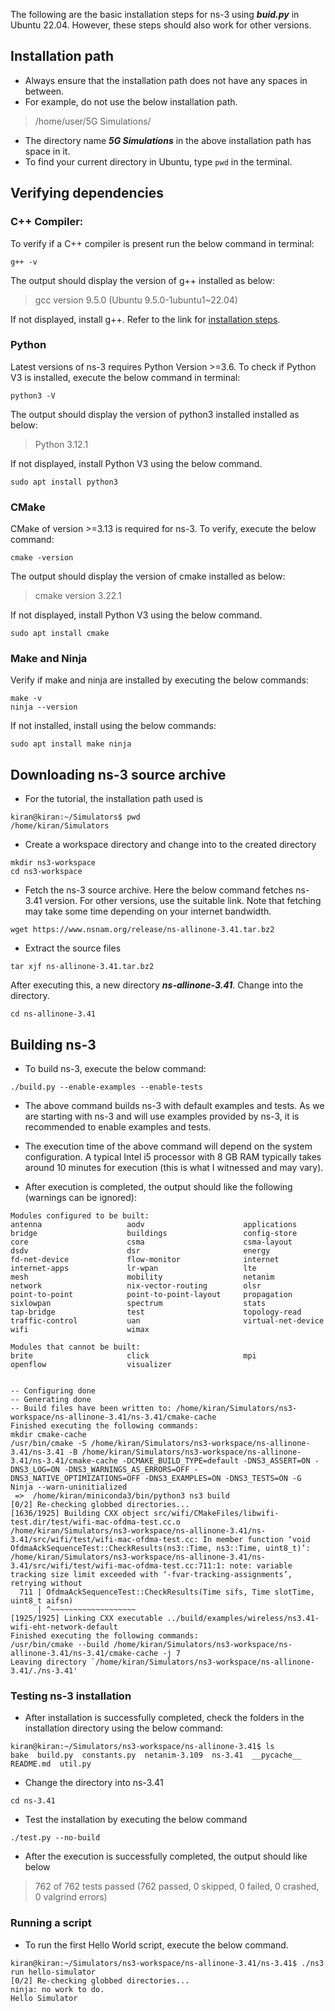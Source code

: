 The following are the basic installation steps for ns-3 using ***buid.py*** in Ubuntu 22.04. However, these steps should also work for other versions.
## Installation path
- Always ensure that the installation path does not have any spaces in between. 
- For example, do not use the below installation path. 
>/home/user/5G Simulations/

- The directory name ***5G Simulations*** in the above installation path has space in it.
- To find your current directory in Ubuntu, type `pwd` in the terminal.

## Verifying dependencies
### C++ Compiler:
To verify if a C++ compiler is present run the below command in terminal:

```g++ -v```

The output should display the version of g++ installed as below:

>gcc version 9.5.0 (Ubuntu 9.5.0-1ubuntu1~22.04) 

If not displayed, install g++. Refer to the link for [installation steps](https://linuxconfig.org/how-to-install-g-the-c-compiler-on-ubuntu-22-04-lts-jammy-jellyfish-linux).

### Python
Latest versions of ns-3 requires Python Version >=3.6. To check if Python V3 is installed, execute the below command in terminal:

```python3 -V```

The output should display the version of python3 installed installed as below:
>Python 3.12.1

If not displayed, install Python V3 using the below command.

```sudo apt install python3```

### CMake

CMake of version >=3.13 is required for ns-3. To verify, execute the below command:

```cmake -version```

The output should display the version of cmake installed as below:

>cmake version 3.22.1

If not displayed, install Python V3 using the below command.

```sudo apt install cmake```

### Make and Ninja

Verify if make and ninja are installed by executing the below commands:

```
make -v
ninja --version
```
If not installed, install using the below commands:

```
sudo apt install make ninja
```
<!--
### Git tool
Verify if git is installed by executing the below command:

```
git --version
```
If not installed, install using the below commands:

```
sudo apt install git
```
-->

## Downloading ns-3 source archive
- For the tutorial, the installation path used is 
```
kiran@kiran:~/Simulators$ pwd
/home/kiran/Simulators
```
- Create a workspace directory and change into to the created directory

```
mkdir ns3-workspace
cd ns3-workspace
```
- Fetch the ns-3 source archive. Here the below command fetches ns-3.41 version. For other versions, use the suitable link. Note that fetching may take some time depending on your internet bandwidth.

```
wget https://www.nsnam.org/release/ns-allinone-3.41.tar.bz2
```

- Extract the source files

```
tar xjf ns-allinone-3.41.tar.bz2
```
After executing this, a new directory ***ns-allinone-3.41***. Change into the directory.

```
cd ns-allinone-3.41
```

## Building ns-3

- To build ns-3, execute the below command:
```
./build.py --enable-examples --enable-tests
```

- The above command builds ns-3 with default examples and tests. As we are starting with ns-3 and will use examples provided by ns-3, it is recommended to enable examples and tests.

- The execution time of the above command will depend on the system configuration. A typical Intel i5 processor with 8 GB RAM typically takes around 10 minutes for execution (this is what I witnessed and may vary).
- After execution is completed, the output should like the following (warnings can be ignored):

```
Modules configured to be built:
antenna                   aodv                      applications              
bridge                    buildings                 config-store              
core                      csma                      csma-layout               
dsdv                      dsr                       energy                    
fd-net-device             flow-monitor              internet                  
internet-apps             lr-wpan                   lte                       
mesh                      mobility                  netanim                   
network                   nix-vector-routing        olsr                      
point-to-point            point-to-point-layout     propagation               
sixlowpan                 spectrum                  stats                     
tap-bridge                test                      topology-read             
traffic-control           uan                       virtual-net-device        
wifi                      wimax                     

Modules that cannot be built:
brite                     click                     mpi                       
openflow                  visualizer                


-- Configuring done
-- Generating done
-- Build files have been written to: /home/kiran/Simulators/ns3-workspace/ns-allinone-3.41/ns-3.41/cmake-cache
Finished executing the following commands:
mkdir cmake-cache
/usr/bin/cmake -S /home/kiran/Simulators/ns3-workspace/ns-allinone-3.41/ns-3.41 -B /home/kiran/Simulators/ns3-workspace/ns-allinone-3.41/ns-3.41/cmake-cache -DCMAKE_BUILD_TYPE=default -DNS3_ASSERT=ON -DNS3_LOG=ON -DNS3_WARNINGS_AS_ERRORS=OFF -DNS3_NATIVE_OPTIMIZATIONS=OFF -DNS3_EXAMPLES=ON -DNS3_TESTS=ON -G Ninja --warn-uninitialized
 =>  /home/kiran/miniconda3/bin/python3 ns3 build
[0/2] Re-checking globbed directories...
[1636/1925] Building CXX object src/wifi/CMakeFiles/libwifi-test.dir/test/wifi-mac-ofdma-test.cc.o
/home/kiran/Simulators/ns3-workspace/ns-allinone-3.41/ns-3.41/src/wifi/test/wifi-mac-ofdma-test.cc: In member function ‘void OfdmaAckSequenceTest::CheckResults(ns3::Time, ns3::Time, uint8_t)’:
/home/kiran/Simulators/ns3-workspace/ns-allinone-3.41/ns-3.41/src/wifi/test/wifi-mac-ofdma-test.cc:711:1: note: variable tracking size limit exceeded with ‘-fvar-tracking-assignments’, retrying without
  711 | OfdmaAckSequenceTest::CheckResults(Time sifs, Time slotTime, uint8_t aifsn)
      | ^~~~~~~~~~~~~~~~~~~~
[1925/1925] Linking CXX executable ../build/examples/wireless/ns3.41-wifi-eht-network-default
Finished executing the following commands:
/usr/bin/cmake --build /home/kiran/Simulators/ns3-workspace/ns-allinone-3.41/ns-3.41/cmake-cache -j 7
Leaving directory `/home/kiran/Simulators/ns3-workspace/ns-allinone-3.41/./ns-3.41'
```

### Testing ns-3 installation
- After installation is successfully completed, check the folders in the installation directory using the below command:
```
kiran@kiran:~/Simulators/ns3-workspace/ns-allinone-3.41$ ls
bake  build.py  constants.py  netanim-3.109  ns-3.41  __pycache__  README.md  util.py
```

- Change the directory into ns-3.41
```
cd ns-3.41
```
- Test the installation by executing the below command
```
./test.py --no-build
```

- After the execution is successfully completed, the output should like below
> 762 of 762 tests passed (762 passed, 0 skipped, 0 failed, 0 crashed, 0 valgrind errors)

### Running a script
- To run the first Hello World script, execute the below command.
```
kiran@kiran:~/Simulators/ns3-workspace/ns-allinone-3.41/ns-3.41$ ./ns3 run hello-simulator
[0/2] Re-checking globbed directories...
ninja: no work to do.
Hello Simulator
```